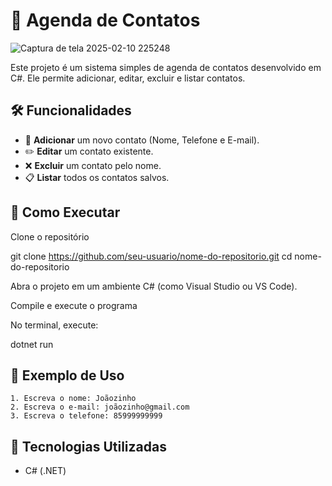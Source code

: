 # 📒 Agenda de Contatos

![Captura de tela 2025-02-10 225248](https://github.com/user-attachments/assets/931dcd46-3ce5-4d00-bf82-36c615965c38)


Este projeto é um sistema simples de agenda de contatos desenvolvido em C#. Ele permite adicionar, editar, excluir e listar contatos.

## 🛠️ Funcionalidades
- 📌 **Adicionar** um novo contato (Nome, Telefone e E-mail).
- ✏️ **Editar** um contato existente.
- ❌ **Excluir** um contato pelo nome.
- 📋 **Listar** todos os contatos salvos.


## 🚀 Como Executar

Clone o repositório

git clone https://github.com/seu-usuario/nome-do-repositorio.git
cd nome-do-repositorio

Abra o projeto em um ambiente C# (como Visual Studio ou VS Code).

Compile e execute o programa

No terminal, execute:

dotnet run


## 📝 Exemplo de Uso
```
1. Escreva o nome: Joãozinho
2. Escreva o e-mail: joãozinho@gmail.com
3. Escreva o telefone: 85999999999

```

## 🔧 Tecnologias Utilizadas
- C# (.NET)

  
